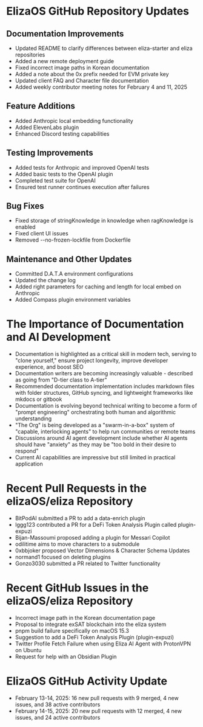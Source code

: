 # ElizaOS GitHub Repository Updates

## Documentation Improvements
- Updated README to clarify differences between eliza-starter and eliza repositories
- Added a new remote deployment guide
- Fixed incorrect image paths in Korean documentation
- Added a note about the 0x prefix needed for EVM private key
- Updated client FAQ and Character file documentation
- Added weekly contributor meeting notes for February 4 and 11, 2025

## Feature Additions
- Added Anthropic local embedding functionality
- Added ElevenLabs plugin
- Enhanced Discord testing capabilities

## Testing Improvements
- Added tests for Anthropic and improved OpenAI tests
- Added basic tests to the OpenAI plugin
- Completed test suite for OpenAI
- Ensured test runner continues execution after failures

## Bug Fixes
- Fixed storage of stringKnowledge in knowledge when ragKnowledge is enabled
- Fixed client UI issues
- Removed --no-frozen-lockfile from Dockerfile

## Maintenance and Other Updates
- Committed D.A.T.A environment configurations
- Updated the change log
- Added right parameters for caching and length for local embed on Anthropic
- Added Compass plugin environment variables

# The Importance of Documentation and AI Development

- Documentation is highlighted as a critical skill in modern tech, serving to "clone yourself," ensure project longevity, improve developer experience, and boost SEO
- Documentation writers are becoming increasingly valuable - described as going from "D-tier class to A-tier"
- Recommended documentation implementation includes markdown files with folder structures, GitHub syncing, and lightweight frameworks like mkdocs or gitbook
- Documentation is evolving beyond technical writing to become a form of "prompt engineering" orchestrating both human and algorithmic understanding
- "The Org" is being developed as a "swarm-in-a-box" system of "capable, interlocking agents" to help run communities or remote teams
- Discussions around AI agent development include whether AI agents should have "anxiety" as they may be "too bold in their desire to respond"
- Current AI capabilities are impressive but still limited in practical application

# Recent Pull Requests in the elizaOS/eliza Repository

- BitPodAI submitted a PR to add a data-enrich plugin
- lggg123 contributed a PR for a DeFi Token Analysis Plugin called plugin-expuzi
- Bijan-Massoumi proposed adding a plugin for Messari Copilot
- odilitime aims to move characters to a submodule
- 0xbbjoker proposed Vector Dimensions & Character Schema Updates
- normand1 focused on deleting plugins
- Gonzo3030 submitted a PR related to Twitter functionality

# Recent GitHub Issues in the elizaOS/eliza Repository

- Incorrect image path in the Korean documentation page
- Proposal to integrate exSAT blockchain into the eliza system
- pnpm build failure specifically on macOS 15.3
- Suggestion to add a DeFi Token Analysis Plugin (plugin-expuzi)
- Twitter Profile Fetch Failure when using Eliza AI Agent with ProtonVPN on Ubuntu
- Request for help with an Obsidian Plugin

# ElizaOS GitHub Activity Update

- February 13-14, 2025: 16 new pull requests with 9 merged, 4 new issues, and 38 active contributors
- February 14-15, 2025: 20 new pull requests with 12 merged, 4 new issues, and 24 active contributors